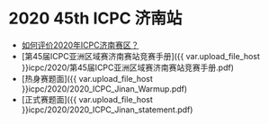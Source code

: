 # 2020 45th ICPC 济南站

- [如何评价2020年ICPC济南赛区？](https://www.zhihu.com/question/434767071)
- [第45届ICPC亚洲区域赛济南赛站竞赛手册]({{ var.upload_file_host }}icpc/2020/第45届ICPC亚洲区域赛济南赛站竞赛手册.pdf)
- [热身赛题面]({{ var.upload_file_host }}icpc/2020/2020_ICPC_Jinan_Warmup.pdf)
- [正式赛题面]({{ var.upload_file_host }}icpc/2020/2020_ICPC_Jinan_statement.pdf)